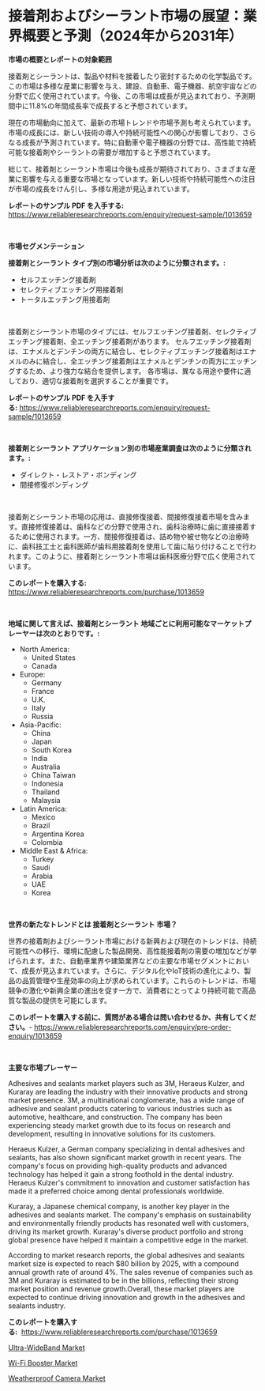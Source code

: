<p><h1>接着剤およびシーラント市場の展望：業界概要と予測（2024年から2031年）</h1></p><p><strong>市場の概要とレポートの対象範囲</strong></p>
<p><p>接着剤とシーラントは、製品や材料を接着したり密封するための化学製品です。この市場は多様な産業に影響を与え、建設、自動車、電子機器、航空宇宙などの分野で広く使用されています。今後、この市場は成長が見込まれており、予測期間中に11.8%の年間成長率で成長すると予想されています。</p><p>現在の市場動向に加えて、最新の市場トレンドや市場予測も考えられています。市場の成長には、新しい技術の導入や持続可能性への関心が影響しており、さらなる成長が予測されています。特に自動車や電子機器の分野では、高性能で持続可能な接着剤やシーラントの需要が増加すると予想されています。</p><p>総じて、接着剤とシーラント市場は今後も成長が期待されており、さまざまな産業に影響を与える重要な市場となっています。新しい技術や持続可能性への注目が市場の成長をけん引し、多様な用途が見込まれています。</p></p>
<p><strong>レポートのサンプル PDF を入手する:</strong> <a href="https://www.reliableresearchreports.com/enquiry/request-sample/1013659">https://www.reliableresearchreports.com/enquiry/request-sample/1013659</a></p>
<p>&nbsp;</p>
<p><strong>市場セグメンテーション</strong></p>
<p><strong>接着剤とシーラント タイプ別の市場分析は次のように分類されます。:</strong></p>
<p><ul><li>セルフエッチング接着剤</li><li>セレクティブエッチング用接着剤</li><li>トータルエッチング用接着剤</li></ul></p>
<p>&nbsp;</p>
<p><p>接着剤とシーラント市場のタイプには、セルフエッチング接着剤、セレクティブエッチング接着剤、全エッチング接着剤があります。 セルフエッチング接着剤は、エナメルとデンチンの両方に結合し、セレクティブエッチング接着剤はエナメルのみに結合し、全エッチング接着剤はエナメルとデンチンの両方にエッチングするため、より強力な結合を提供します。 各市場は、異なる用途や要件に適しており、適切な接着剤を選択することが重要です。</p></p>
<p><strong>レポートのサンプル PDF を入手する:</strong>&nbsp;<a href="https://www.reliableresearchreports.com/enquiry/request-sample/1013659">https://www.reliableresearchreports.com/enquiry/request-sample/1013659</a></p>
<p>&nbsp;</p>
<p><strong> 接着剤とシーラント アプリケーション別の市場産業調査は次のように分類されます。:</strong></p>
<p><ul><li>ダイレクト・レストア・ボンディング</li><li>間接修復ボンディング</li></ul></p>
<p>&nbsp;</p>
<p><p>接着剤とシーラント市場の応用は、直接修復接着、間接修復接着市場を含みます。直接修復接着は、歯科などの分野で使用され、歯科治療時に歯に直接接着するために使用されます。一方、間接修復接着は、詰め物や被せ物などの治療時に、歯科技工士と歯科医師が歯科用接着剤を使用して歯に貼り付けることで行われます。このように、接着剤とシーラント市場は歯科医療分野で広く使用されています。</p></p>
<p><strong>このレポートを購入する:</strong>&nbsp; <a href="https://www.reliableresearchreports.com/purchase/1013659">https://www.reliableresearchreports.com/purchase/1013659</a></p>
<p>&nbsp;</p>
<p><strong>地域に関して言えば、接着剤とシーラント 地域ごとに利用可能なマーケットプレーヤーは次のとおりです。:</strong></p>
<p><ul>
    <li>
        North America:
        <ul>
            <li>United States</li>
            <li>Canada</li>
        </ul>
    </li>
    <li>
        Europe:
        <ul>
            <li>Germany</li>
            <li>France</li>
            <li>U.K.</li>
            <li>Italy</li>
            <li>Russia</li>
        </ul>
    </li>
    <li>
        Asia-Pacific:
        <ul>
            <li>China</li>
            <li>Japan</li>
            <li>South Korea</li>
            <li>India</li>
            <li>Australia</li>
            <li>China Taiwan</li>
            <li>Indonesia</li>
            <li>Thailand</li>
            <li>Malaysia</li>
        </ul>
    </li>
    <li>
        Latin America:
        <ul>
            <li>Mexico</li>
            <li>Brazil</li>
            <li>Argentina Korea</li>
            <li>Colombia</li>
        </ul>
    </li>
    <li>
        Middle East & Africa:
        <ul>
            <li>Turkey</li>
            <li>Saudi</li>
            <li>Arabia</li>
            <li>UAE</li>
            <li>Korea</li>
        </ul>
    </li>
    </ul></p>
<p>&nbsp;</p>
<p><strong>世界の新たなトレンドとは 接着剤とシーラント 市場？</strong></p>
<p><p>世界の接着剤およびシーラント市場における新興および現在のトレンドは、持続可能性への移行、環境に配慮した製品開発、高性能接着剤の需要の増加などが挙げられます。また、自動車業界や建築業界などの主要な市場セグメントにおいて、成長が見込まれています。さらに、デジタル化やIoT技術の進化により、製品の品質管理や生産効率の向上が求められています。これらのトレンドは、市場競争の激化や新興企業の進出を促す一方で、消費者にとってより持続可能で高品質な製品の提供を可能にします。</p></p>
<p><strong>このレポートを購入する前に、質問がある場合は問い合わせるか、共有してください。</strong>- <a href="https://www.reliableresearchreports.com/enquiry/pre-order-enquiry/1013659">https://www.reliableresearchreports.com/enquiry/pre-order-enquiry/1013659</a></p>
<p>&nbsp;</p>
<p><strong>主要な市場プレーヤー</strong></p>
<p><p>Adhesives and sealants market players such as 3M, Heraeus Kulzer, and Kuraray are leading the industry with their innovative products and strong market presence. 3M, a multinational conglomerate, has a wide range of adhesive and sealant products catering to various industries such as automotive, healthcare, and construction. The company has been experiencing steady market growth due to its focus on research and development, resulting in innovative solutions for its customers.</p><p>Heraeus Kulzer, a German company specializing in dental adhesives and sealants, has also shown significant market growth in recent years. The company's focus on providing high-quality products and advanced technology has helped it gain a strong foothold in the dental industry. Heraeus Kulzer's commitment to innovation and customer satisfaction has made it a preferred choice among dental professionals worldwide.</p><p>Kuraray, a Japanese chemical company, is another key player in the adhesives and sealants market. The company's emphasis on sustainability and environmentally friendly products has resonated well with customers, driving its market growth. Kuraray's diverse product portfolio and strong global presence have helped it maintain a competitive edge in the market.</p><p>According to market research reports, the global adhesives and sealants market size is expected to reach $80 billion by 2025, with a compound annual growth rate of around 4%. The sales revenue of companies such as 3M and Kuraray is estimated to be in the billions, reflecting their strong market position and revenue growth.Overall, these market players are expected to continue driving innovation and growth in the adhesives and sealants industry.</p></p>
<p><strong>このレポートを購入する:</strong>&nbsp;&nbsp;<a href="https://www.reliableresearchreports.com/purchase/1013659">https://www.reliableresearchreports.com/purchase/1013659</a></p>
<p><p><a href="https://view.publitas.com/reportprime-1/insights-into-ultra-wideband-market-size-analysing-market-share-trends-and-growth-from-2023-to-2030/">Ultra-WideBand Market</a></p><p><a href="https://view.publitas.com/reportprime-1/wi-fi-booster-market-challenges-opportunities-and-growth-drivers-and-major-market-players-forecasted-for-period-from-2023-2030/">Wi-Fi Booster Market</a></p><p><a href="https://view.publitas.com/reportprime-1/insights-into-weatherproof-camera-market-size-analysing-market-share-trends-and-growth-from-2023-to-2030/">Weatherproof Camera Market</a></p></p>